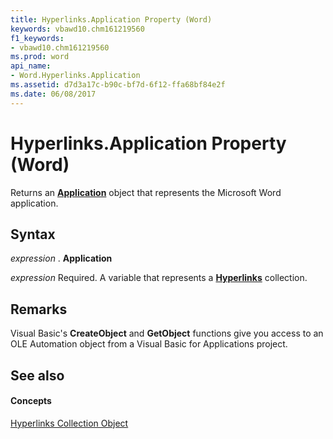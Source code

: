 ```yaml
---
title: Hyperlinks.Application Property (Word)
keywords: vbawd10.chm161219560
f1_keywords:
- vbawd10.chm161219560
ms.prod: word
api_name:
- Word.Hyperlinks.Application
ms.assetid: d7d3a17c-b90c-bf7d-6f12-ffa68bf84e2f
ms.date: 06/08/2017
---
```



# Hyperlinks.Application Property (Word)

Returns an  **[Application](Word.Application.md)** object that represents the Microsoft Word application.


## Syntax

 _expression_ . **Application**

 _expression_ Required. A variable that represents a **[Hyperlinks](Word.hyperlinks.md)** collection.


## Remarks

Visual Basic's  **CreateObject** and **GetObject** functions give you access to an OLE Automation object from a Visual Basic for Applications project.


## See also


#### Concepts


[Hyperlinks Collection Object](Word.hyperlinks.md)

